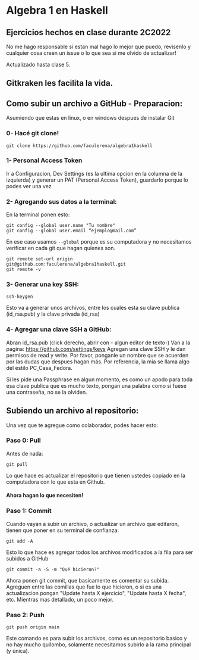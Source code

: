 # Algebra 1 en Haskell

## Ejercicios hechos en clase durante 2C2022

No me hago responsable si estan mal hago lo mejor que puedo, revisenlo y cualquier cosa creen un issue o lo que sea si me olvido de actualizar!

Actualizado hasta clase 5.


## Gitkraken les facilita la vida. 



## Como subir un archivo a GitHub - Preparacion:

Asumiendo que estas en linux, o en windows despues de instalar Git

### 0- Hacé git clone!

```
git clone https://github.com/faculerena/algebra1haskell
```

### 1- Personal Access Token

Ir a Configuracion, Dev Settings (es la ultima opcion en la columna de la izquierda) y generar un PAT (Personal Access Token), guardarlo porque lo podes ver una vez

### 2- Agregando sus datos a la terminal:

En la terminal ponen esto:
```
git config --global user.name "Tu nombre"
git config --global user.email “ejemplo@mail.com”
```

En ese caso usamos ``` --global ``` porque es su computadora y no necesitamos verificar en cada git que hagan quienes son.

```
git remote set-url origin git@github.com:faculerena/algebra1haskell.git
git remote -v 
```

### 3- Generar una key SSH:

```
ssh-keygen
```

Esto va a generar unos archivos, entre los cuales esta su clave publica (id_rsa.pub) y la clave privada (id_rsa)

### 4- Agregar una clave SSH a GitHub:

Abran id_rsa.pub (click derecho, abrir con - algun editor de texto-) 
Van a la pagina: https://github.com/settings/keys
Agregan una clave SSH y le dan permisos de read y write. Por favor, ponganle un nombre que se acuerden por las dudas que despues hagan más. Por referencia, la mia se llama algo del estilo PC_Casa_Fedora.

Si les pide una Passphrase en algun momento, es como un apodo para toda esa clave publica que es mucho texto, pongan una palabra como si fuese una contraseña, no se la olviden.


## Subiendo un archivo al repositorio:

Una vez que te agregue como colaborador, podes hacer esto:

### Paso 0: Pull

Antes de nada:

```
git pull
```

Lo que hace es actualizar el repositorio que tienen ustedes copiado en la computadora con lo que esta en Github.

#### Ahora hagan lo que necesiten!

### Paso 1: Commit

Cuando vayan a subir un archivo, o actualizar un archivo que editaron, tienen que poner en su terminal de confianza:

```
git add -A
```

Esto lo que hace es agregar todos los archivos modificados a la fila para ser subidos a GitHub

```
git commit -a -S -m "Qué hicieron?"
```

Ahora ponen git commit, que basicamente es comentar su subida. Agreguen entre las comillas que fue lo que hicieron, o si es una actualizacion pongan "Update hasta X ejercicio", "Update hasta X fecha", etc. Mientras mas detallado, un poco mejor.

### Paso 2: Push

```
git push origin main
```

Este comando es para subir los archivos, como es un repositorio basico y no hay mucho quilombo, solamente necesitamos subirlo a la rama principal (y única).